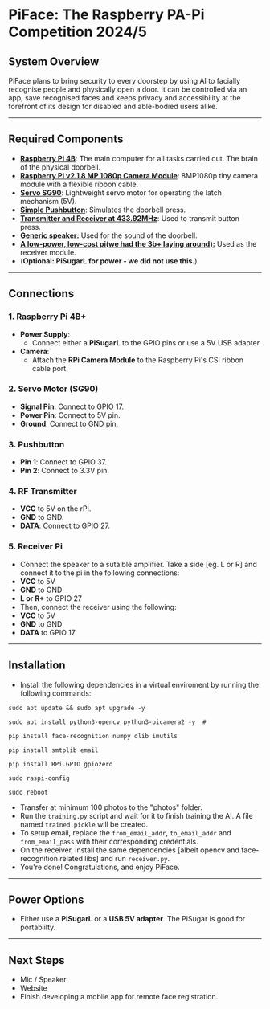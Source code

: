 # PiFace: The Raspberry PA-Pi Competition 2024/5


## **System Overview**
PiFace plans to bring security to every doorstep by using AI to facially recognise people and physically open a door. It can be controlled via an app, save recognised faces and keeps privacy and accessibility at the forefront of its design for disabled and able-bodied users alike.


---
## **Required Components**
- [**Raspberry Pi 4B**](https://thepihut.com/products/raspberry-pi-4-model-b?variant=41005997392067): The main computer for all tasks carried out. The brain of the physical doorbell. 
- **[Raspberry Pi v2.1 8 MP 1080p Camera Module](https://www.amazon.co.uk/Raspberry-Pi-1080p-Camera-Module/dp/B01ER2SKFS?crid=EWQCPWJ2RHCU&dib=eyJ2IjoiMSJ9.cCVzNWP4xjyQFTcIR9LasyUH5zIkzoaCAiZBG1qMaGM8ys4Okz999PHNKHUvthpbCO4Mgx1XcDH5nSxHcVPtdce4ZOVrSF4sf3ruNVln0W2zHAYrp_b4fWDAaDlnwT-UoECAsqQAspTcAEkeRQZ2c9Z3P_-GjDrJPvDe6_eu8bC39K_Jk86ZcQgxSJf8KeaYITaIBm1H40T3VqFjnj5M2Fd98oyZa3ib4c-0d4HZEGA.YVU6uGcYiw_a2DyBg2c0sHmD5m-DWyFSsHoAsjbho5o&dib_tag=se&keywords=arducam+mini+rpi0w&nsdOptOutParam=true&qid=1736448891&sprefix=arducam+mini+rpi0w,aps,69&sr=8-4&th=1)**: 8MP1080p tiny camera module with a flexible ribbon cable.
- [**Servo SG90**](https://www.aliexpress.com/item/1005006283358420.html?aem_p4p_detail=202503220447121359404794992440002761600&algo_pvid=cb7b5d10-9df9-485a-89c5-4e2496c4b7a9&algo_exp_id=cb7b5d10-9df9-485a-89c5-4e2496c4b7a9-3&pdp_ext_f=%7B%22order%22:%22992%22,%22eval%22:%221%22%7D&pdp_npi=4@dis!GBP!1.17!0.61!!!1.47!0.77!@2103894417426440322095591ee582!12000036603734127!sea!UK!4743784561!X&curPageLogUid=4pH2cj1fAMJ2&utparam-url=scene:search%7Cquery_from:&search_p4p_id=202503220447121359404794992440002761600_1): Lightweight servo motor for operating the latch mechanism (5V).
- [**Simple Pushbutton**](https://www.aliexpress.com/item/32815969627.html?algo_pvid=5e6fa120-61c6-41d0-829f-3ae1ecb56365&algo_exp_id=5e6fa120-61c6-41d0-829f-3ae1ecb56365-9&pdp_ext_f=%7B%22order%22:%22969%22,%22eval%22:%221%22%7D&pdp_npi=4@dis!GBP!0.73!0.68!!!0.92!0.86!@210384b917426440546926621efa5e!64798820553!sea!UK!4743784561!X&curPageLogUid=yfyuccizBiyV&utparam-url=scene:search%7Cquery_from:): Simulates the doorbell press.
- [**Transmitter and Receiver at 433.92MHz**](https://www.aliexpress.com/item/1005006546595170.html?aem_p4p_detail=202503220445177276429019750820002759294&algo_pvid=a9e186f7-2402-4956-bfcd-a56e150dad31&algo_exp_id=a9e186f7-2402-4956-bfcd-a56e150dad31-3&pdp_ext_f=%7B%22order%22:%227%22,%22eval%22:%221%22%7D&pdp_npi=4@dis!GBP!0.64!0.53!!!0.80!0.66!@21038df617426439172642151e4f21!12000037624534135!sea!UK!4743784561!X&curPageLogUid=bGCLOjunSWoX&utparam-url=scene:search%7Cquery_from:&search_p4p_id=202503220445177276429019750820002759294_1): Used to transmit button press. 
- [**Generic speaker:**](https://www.amazon.co.uk/gp/product/B0D9QYFMKR?smid=AIF4G7PLKBOZY&psc=1) Used for the sound of the doorbell.
- [**A low-power, low-cost pi(we had the 3b+ laying around):**](https://thepihut.com/products/raspberry-pi-3-model-b-plus) Used as the receiver module.
- (**Optional: PiSugarL for power - we did not use this.**)


---

## **Connections**
### 1. **Raspberry Pi 4B+**
- **Power Supply**:
  - Connect either a **PiSugarL** to the GPIO pins or use a 5V USB adapter.
- **Camera**:
  - Attach the **RPi Camera Module** to the Raspberry Pi's CSI ribbon cable port.

### 2. **Servo Motor (SG90)**
- **Signal Pin**: Connect to GPIO 17.
- **Power Pin**: Connect to 5V pin.
- **Ground**: Connect to GND pin.

### 3. **Pushbutton**
- **Pin 1**: Connect to GPIO 37.
- **Pin 2**: Connect to 3.3V pin.

### 4. **RF Transmitter**
- **VCC** to 5V on the rPi.
- **GND** to GND.
- **DATA**: Connect to GPIO 27.

### 5. **Receiver Pi**
- Connect the speaker to a sutaible amplifier. Take a side [eg. L or R] and connect it to the pi in the following connections:
- **VCC** to 5V
- **GND** to GND
- **L or R+** to GPIO 27
- Then, connect the receiver using the following:
- **VCC** to 5V
- **GND** to GND
- **DATA** to GPIO 17


---

## Installation

- Install the following dependencies in a virtual enviroment by running the following commands:

`sudo apt update && sudo apt upgrade -y` 

`sudo apt install python3-opencv python3-picamera2 -y  #`

`pip install face-recognition numpy dlib imutils  `

`pip install smtplib email  `

`pip install RPi.GPIO gpiozero ` 

`sudo raspi-config  `

`sudo reboot  `

- Transfer at minimum 100 photos to the "photos" folder.
- Run the `training.py` script and wait for it to finish training the AI. A file named `trained.pickle` will be created.
- To setup email, replace the `from_email_addr`, `to_email_addr` and `from_email_pass` with their corresponding credentials.
- On the receiver, install the same dependencies [albeit opencv and face-recognition related libs] and run `receiver.py`.
- You're done! Congratulations, and enjoy PiFace.




---


## **Power Options**
- Either use a **PiSugarL** or a **USB 5V adapter**. The PiSugar is good for portablilty.

---

## **Next Steps**
- Mic / Speaker
- Website
- Finish developing a mobile app for remote face registration.
